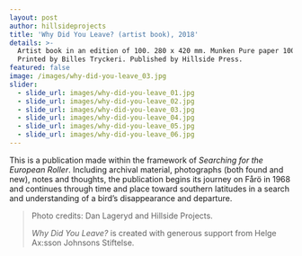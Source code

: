```yaml
---
layout: post
author: hillsideprojects
title: 'Why Did You Leave? (artist book), 2018'
details: >-
  Artist book in an edition of 100. 280 x 420 mm. Munken Pure paper 100 gr.
  Printed by Billes Tryckeri. Published by Hillside Press.
featured: false
image: /images/why-did-you-leave_03.jpg
slider:
  - slide_url: images/why-did-you-leave_01.jpg
  - slide_url: images/why-did-you-leave_02.jpg
  - slide_url: images/why-did-you-leave_03.jpg
  - slide_url: images/why-did-you-leave_04.jpg
  - slide_url: images/why-did-you-leave_05.jpg
  - slide_url: images/why-did-you-leave_06.jpg
---
```

This is a publication made within the framework of _Searching for the European Roller_. Including archival material, photographs (both found and new), notes and thoughts, the publication begins its journey on Fårö in 1968 and continues through time and place toward southern latitudes in a search and understanding of a bird’s disappearance and departure.

> Photo credits: Dan Lageryd and Hillside Projects.
>
> _Why Did You Leave?_ is created with generous support from Helge Ax:sson Johnsons Stiftelse.

